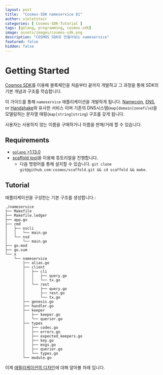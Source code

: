 ```yaml
---
layout: post
title:  "Cosmos-SDK nameservice 01"
author: violetstair
categories: [ Cosmos-SDK-Tutorial ]
tags: [golang, programming, cosmos-sdk]
image: assets/images/cosmos-sdk.png
description: "COSMOS SDK로 만들어보는 nameservice"
featured: false
hidden: false
---
```


# Getting Started

[Cosmos SDK](https://github.com/cosmos/cosmos-sdk/)를 이용해 블록체인을 처음부터 끝까지 개발하고 그 과정을 통해 SDK의 기본 개념과 구조를 학습합니다.

이 가이드를 통해 `nameservice` 애플리케이션을 개발하게 됩니다.
[Namecoin](https://namecoin.org/), [ENS](https://ens.domains/), or [Handshake](https://handshake.org/)와 유사한 서비스 이며
기존의 DNS시스템(`map[domain]zonefile`)을 모델링하는 문자열 매핑(`map[string]string`) 구조를 갖게 됩니다.

사용자는 사용하지 않는 이름을 구매하거나 이름을 판매/거래 할 수 있습니다.

## Requirements

- [`golang` >1.13.0](https://golang.org/doc/install)
- [scaffold tool](https://github.com/cosmos/scaffold)을 이용해 튜토리얼을 진행합니다.
  - 다음 명령어를 통해 설치할 수 있습니다. `git clone git@github.com:cosmos/scaffold.git && cd scaffold && make`.

## Tutorial

애플리케이션을 구성한는 기본 구조를 생성합니다.:

```text
./nameservice
├── Makefile
├── Makefile.ledger
├── app.go
├── cmd
│   ├── nscli
│   │   └── main.go
│   └── nsd
│       └── main.go
├── go.mod
├── go.sum
└── x
    └── nameservice
        ├── alias.go
        ├── client
        │   ├── cli
        │   │   ├── query.go
        │   │   └── tx.go
        │   └── rest
        │       ├── query.go
        │       ├── rest.go
        │       └── tx.go
        ├── genesis.go
        ├── handler.go
        ├── keeper
        │   ├── keeper.go
        │   └── querier.go
        ├── types
        │   ├── codec.go
        │   ├── errors.go
        │   ├── expected_keepers.go
        │   ├── key.go
        │   ├── msgs.go
        │   ├── querier.go
        │   └── types.go
        └── module.go
```

이제 [애필리케이션의 디자인](./01-app-design.md)에 대해 알아볼 차례 입니다.
